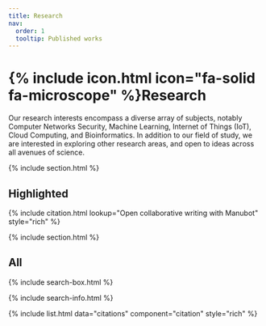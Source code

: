 ```yaml
---
title: Research
nav:
  order: 1
  tooltip: Published works
---
```


# {% include icon.html icon="fa-solid fa-microscope" %}Research

Our research interests encompass a diverse array of subjects, notably Computer Networks Security, Machine Learning, Internet of Things (IoT), Cloud Computing, and Bioinformatics. In addition to our field of study, we are interested in exploring other research areas, and open to ideas across all avenues of science.

{% include section.html %}

## Highlighted

{% include citation.html lookup="Open collaborative writing with Manubot" style="rich" %}

{% include section.html %}

## All

{% include search-box.html %}

{% include search-info.html %}

{% include list.html data="citations" component="citation" style="rich" %}
